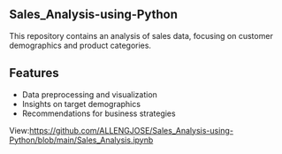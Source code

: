 ## Sales_Analysis-using-Python
This repository contains an analysis of sales data, focusing on customer demographics and product categories.

## Features
- Data preprocessing and visualization
- Insights on target demographics
- Recommendations for business strategies

View:https://github.com/ALLENGJOSE/Sales_Analysis-using-Python/blob/main/Sales_Analysis.ipynb
